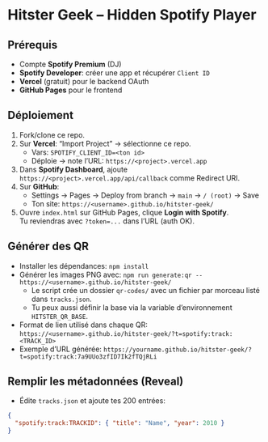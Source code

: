 # Hitster Geek – Hidden Spotify Player

## Prérequis
- Compte **Spotify Premium** (DJ)
- **Spotify Developer**: créer une app et récupérer `Client ID`
- **Vercel** (gratuit) pour le backend OAuth
- **GitHub Pages** pour le frontend

## Déploiement
1. Fork/clone ce repo.
2. Sur **Vercel**: “Import Project” → sélectionne ce repo.
   - Vars: `SPOTIFY_CLIENT_ID=<ton id>`
   - Déploie → note l’URL: `https://<project>.vercel.app`
3. Dans **Spotify Dashboard**, ajoute `https://<project>.vercel.app/api/callback` comme Redirect URI.
4. Sur **GitHub**:
   - Settings → Pages → Deploy from branch → `main` → `/ (root)` → Save
   - Ton site: `https://<username>.github.io/hitster-geek/`
5. Ouvre `index.html` sur GitHub Pages, clique **Login with Spotify**.  
   Tu reviendras avec `?token=...` dans l’URL (auth OK).

## Générer des QR
- Installer les dépendances: `npm install`
- Générer les images PNG avec: `npm run generate:qr -- https://<username>.github.io/hitster-geek/`
  - Le script crée un dossier `qr-codes/` avec un fichier par morceau listé dans `tracks.json`.
  - Tu peux aussi définir la base via la variable d’environnement `HITSTER_QR_BASE`.
- Format de lien utilisé dans chaque QR:
  `https://<username>.github.io/hitster-geek/?t=spotify:track:<TRACK_ID>`
- Exemple d’URL générée:
  `https://yourname.github.io/hitster-geek/?t=spotify:track:7a9UUo3zfID7Ik2fTQjRLi`

## Remplir les métadonnées (Reveal)
- Édite `tracks.json` et ajoute tes 200 entrées:
```json
{
  "spotify:track:TRACKID": { "title": "Name", "year": 2010 }
}

